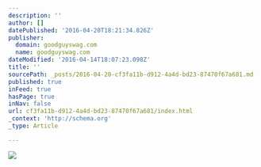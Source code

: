 ```yaml
---
description: ''
author: []
datePublished: '2016-04-20T18:21:34.826Z'
publisher:
  domain: goodguyswag.com
  name: goodguyswag.com
dateModified: '2016-04-14T18:07:23.098Z'
title: ''
sourcePath: _posts/2016-04-20-cf3fa11b-d912-4a4d-bd23-87470f67a681.md
published: true
inFeed: true
hasPage: true
inNav: false
url: cf3fa11b-d912-4a4d-bd23-87470f67a681/index.html
_context: 'http://schema.org'
_type: Article

---
```

![](http://goodguyswag.com/wp-content/uploads/2016/04/image-6-e1460479665317.jpeg)
